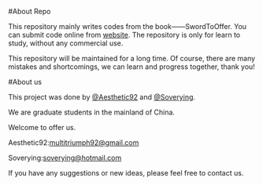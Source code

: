 #About Repo

This repository mainly writes codes from the book——SwordToOffer. You can submit code online from [website](http://www.nowcoder.com/ta/coding-interviews). The repository is only for learn to study, without any commercial use. 

This repository will be maintained for a long time. Of course, there are many mistakes and shortcomings, we can learn and progress together, thank you!

#About us

This project was done by [@Aesthetic92](https://github.com/aesthetic92) and [@Soverying](https://github.com/Soverying).

We are graduate students in the mainland of China.

Welcome to offer us. 

Aesthetic92:[multitriumph92@gmail.com](mailto:multitriumph92@gmail.com)

Soverying:[soverying@hotmail.com](mailto:soverying@hotmail.com)

If you have any suggestions or new ideas, please feel free to contact us.
